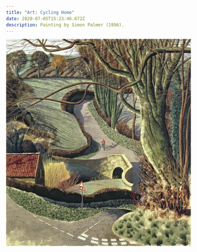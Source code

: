 ```yaml
---
title: "Art: Cycling Home"
date: 2020-07-05T15:23:46.672Z
description: Painting by Simon Palmer (1996).
---
```

![Cycling home](cycling-home.jpg "Cycling Home by Simon Palmer 1996 ")
